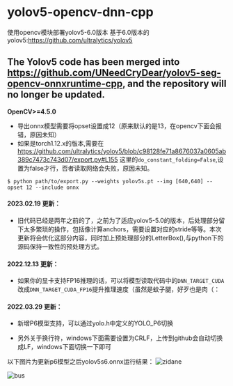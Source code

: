 # yolov5-opencv-dnn-cpp
使用opencv模块部署yolov5-6.0版本
基于6.0版本的yolov5:https://github.com/ultralytics/yolov5

## The Yolov5 code has been merged into https://github.com/UNeedCryDear/yolov5-seg-opencv-onnxruntime-cpp, and the repository will no longer be updated.

**OpenCV>=4.5.0**

+ 导出onnx模型需要将opset设置成12（原来默认的是13，在opencv下面会报错，原因未知）</br>
+ 如果是torch1.12.x的版本,需要在
https://github.com/ultralytics/yolov5/blob/c98128fe71a8676037a0605ab389c7473c743d07/export.py#L155
这里的```do_constant_folding=False```,设置为false才行，否者读取网络会失败，原因未知。<br>
```
$ python path/to/export.py --weights yolov5s.pt --img [640,640] --opset 12 --include onnx
```
#### 2023.02.19 更新：
+ 旧代码已经是两年之前的了，之前为了适应yolov5-5.0的版本，后处理部分留下太多繁琐的操作，包括像计算anchors，需要设置对应的stride等等。本次更新将会优化这部分内容，同时加上预处理部分的LetterBox(),与python下的源码保持一致性的预处理方式。

#### 2022.12.13 更新：
+ 如果你的显卡支持FP16推理的话，可以将模型读取代码中的```DNN_TARGET_CUDA```改成```DNN_TARGET_CUDA_FP16```提升推理速度（虽然是蚊子腿，好歹也是肉（： 
#### 2022.03.29 更新：  

+ 新增P6模型支持，可以通过yolo.h中定义的YOLO_P6切换  

+ 另外关于换行符，windows下面需要设置为CRLF，上传到github会自动切换成LF，windows下面切换一下即可

以下图片为更新p6模型之后yolov5s6.onnx运行结果：
![zidane](https://user-images.githubusercontent.com/52729998/160559827-45572f7e-54e8-4653-b9be-6d287912b065.jpg)

![bus](https://user-images.githubusercontent.com/52729998/160559831-3ddf926d-b7c3-4687-bd57-26dd4d1cc055.jpg)
